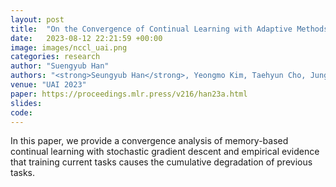 ```yaml
---
layout: post
title:  "On the Convergence of Continual Learning with Adaptive Methods"
date:   2023-08-12 22:21:59 +00:00
image: images/nccl_uai.png
categories: research
author: "Suengyub Han"
authors: "<strong>Seungyub Han</strong>, Yeongmo Kim, Taehyun Cho, Jungwoo Lee"
venue: "UAI 2023"
paper: https://proceedings.mlr.press/v216/han23a.html
slides: 
code: 
---
```

In this paper, we provide a convergence analysis of memory-based continual learning with stochastic gradient descent and empirical evidence that training current tasks causes the cumulative degradation of previous tasks.